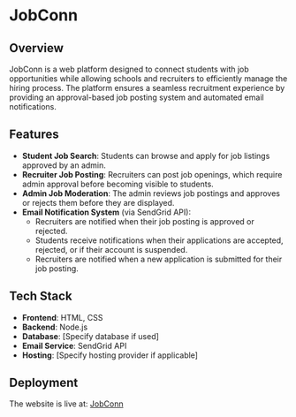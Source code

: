 # JobConn

## Overview
JobConn is a web platform designed to connect students with job opportunities while allowing schools and recruiters to efficiently manage the hiring process. The platform ensures a seamless recruitment experience by providing an approval-based job posting system and automated email notifications.

## Features
- **Student Job Search**: Students can browse and apply for job listings approved by an admin.
- **Recruiter Job Posting**: Recruiters can post job openings, which require admin approval before becoming visible to students.
- **Admin Job Moderation**: The admin reviews job postings and approves or rejects them before they are displayed.
- **Email Notification System** (via SendGrid API):
  - Recruiters are notified when their job posting is approved or rejected.
  - Students receive notifications when their applications are accepted, rejected, or if their account is suspended.
  - Recruiters are notified when a new application is submitted for their job posting.

## Tech Stack
- **Frontend**: HTML, CSS
- **Backend**: Node.js
- **Database**: [Specify database if used]
- **Email Service**: SendGrid API
- **Hosting**: [Specify hosting provider if applicable]

## Deployment
The website is live at: [JobConn](https://jobconn.northernhorizon.org/)
